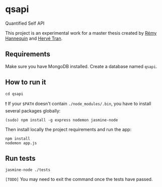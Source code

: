 # qsapi

Quantified Self API

This project is an experimental work for a master thesis created by [Rémy Hannequin](https://github.com/rhannequin) and [Hervé Tran](https://github.com/Jagbomb).

## Requirements

Make sure you have MongoDB installed. Create a database named `qsapi`.

## How to run it

    cd qsapi

:exclamation: If your `$PATH` doesn't contain `./node_modules/.bin`, you have to install several packages globally:

    (sudo) npm install -g express nodemon jasmine-node

Then install locally the project requirements and run the app:

    npm install
    nodemon app.js

## Run tests

    jasmine-node ./tests

`[TODO]` You may need to exit the command once the tests have passed.
